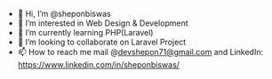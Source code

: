 - 👋 Hi, I’m @sheponbiswas
- 👀 I’m interested in Web Design & Development
- 🌱 I’m currently learning PHP(Laravel)
- 💞️ I’m looking to collaborate on Laravel Project
- 📫 How to reach me mail @devshepon71@gmail.com and LinkedIn: https://www.linkedin.com/in/sheponbiswas/

<!---
sheponbiswas/sheponbiswas is a ✨ special ✨ repository because its `README.md` (this file) appears on your GitHub profile.
You can click the Preview link to take a look at your changes.
--->
